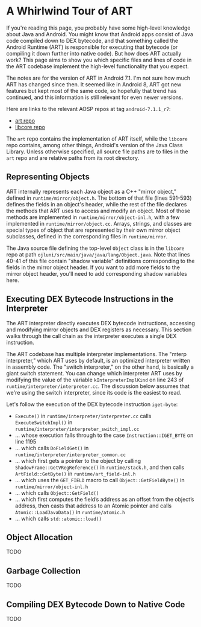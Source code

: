 ﻿# A Whirlwind Tour of ART

If you're reading this page, you probably have some high-level knowledge about Java and Android. You might know that Android apps consist of Java code compiled down to DEX bytecode, and that something called the Android Runtime (ART) is responsible for executing that bytecode (or compiling it down further into native code). But how does ART actually work? This page aims to show you which specific files and lines of code in the ART codebase implement the high-level functionality that you expect.

The notes are for the version of ART in Android 7.1. I'm not sure how much ART has changed since then. It seemed like in Android 8, ART got new features but kept most of the same code, so hopefully that trend has continued, and this information is still relevant for even newer versions.

Here are links to the relevant AOSP repos at tag `android-7.1.1_r7`:

- [art repo](https://android.googlesource.com/platform/art/+/refs/tags/android-7.1.1_r57)
- [libcore repo](https://android.googlesource.com/platform/libcore/+/refs/tags/android-7.1.1_r57/)

The `art` repo contains the implementation of ART itself, while the `libcore` repo contains, among other things, Android's version of the Java Class Library. Unless otherwise specified, all source file paths are to files in the `art` repo and are relative paths from its root directory.

## Representing Objects

ART internally represents each Java object as a C++ "mirror object," defined in `runtime/mirror/object.h`. The bottom of that file (lines 591-593) defines the fields in an object's header, while the rest of the file declares the methods that ART uses to access and modify an object. Most of those methods are implemented in `runtime/mirror/object-inl.h`, with a few implemented in `runtime/mirror/object.cc`. Arrays, strings, and classes are special types of object that are represented by their own mirror object subclasses, defined in the corresponding files in `runtime/mirror`.

The Java source file defining the top-level `Object` class is in the `libcore` repo at path `ojluni/src/main/java/java/lang/Object.java`. Note that lines 40-41 of this file contain "shadow variable" definitions corresponding to the fields in the mirror object header. If you want to add more fields to the mirror object header, you'll need to add corresponding shadow variables here.

## Executing DEX Bytecode Instructions in the Interpreter

The ART interpreter directly executes DEX bytecode instructions, accessing and modifying mirror objects and DEX registers as necessary. This section walks through the call chain as the interpreter executes a single DEX instruction.

The ART codebase has multiple interpreter implementations. The "mterp interpreter," which ART uses by default, is an optimized interpreter written in assembly code. The "switch interpreter," on the other hand, is basically a giant switch statement. You can change which interpreter ART uses by modifying the value of the variable `kInterpreterImplKind` on line 243 of `runtime/interpreter/interpreter.cc`. The discussion below assumes that we're using the switch interpreter, since its code is the easiest to read.

Let's follow the execution of the DEX bytecode instruction `iget-byte`:

- `Execute()` in `runtime/interpreter/interpreter.cc` calls `ExecuteSwitchImpl()` in `runtime/interpreter/interpreter_switch_impl.cc`
- ... whose execution falls through to the case `Instruction::IGET_BYTE` on line 1195
- ... which calls `DoFieldGet()` in `runtime/interpreter/interpreter_common.cc`
- ... which first gets a pointer to the object by calling `ShadowFrame::GetVRegReference()` in `runtime/stack.h`, and then calls `ArtField::GetByte()` in `runtime/art_field-inl.h`
- ... which uses the `GET_FIELD` macro to call `Object::GetFieldByte()` in `runtime/mirror/object-inl.h`
- ... which calls `Object::GetField()`
- ... which first computes the field’s address as an offset from the object’s address, then casts that address to an Atomic pointer and calls `Atomic::LoadJavaData()` in `runtime/atomic.h`
- ... which calls `std::atomic::load()`

## Object Allocation

TODO

## Garbage Collection

TODO

## Compiling DEX Bytecode Down to Native Code

TODO
